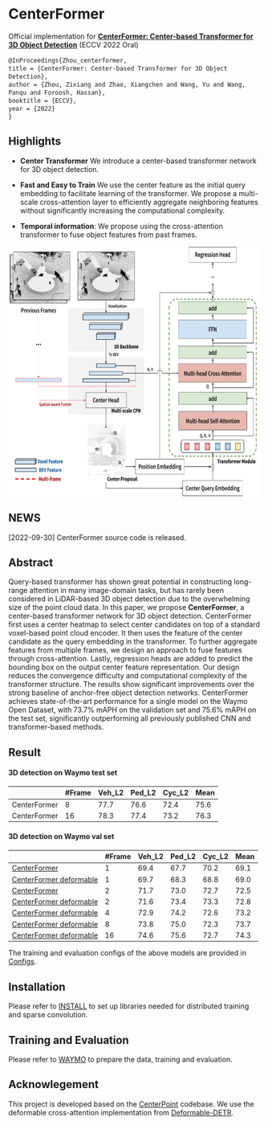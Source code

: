# CenterFormer
Official implementation for [**CenterFormer: Center-based Transformer for 3D Object Detection**](https://arxiv.org/abs/2209.05588) (ECCV 2022 Oral)
```
@InProceedings{Zhou_centerformer,
title = {CenterFormer: Center-based Transformer for 3D Object Detection},
author = {Zhou, Zixiang and Zhao, Xiangchen and Wang, Yu and Wang, Panqu and Foroosh, Hassan},
booktitle = {ECCV},
year = {2022}
}
```

## Highlights
- **Center Transformer** We introduce a center-based transformer network for 3D object detection. 

- **Fast and Easy to Train** We use the center feature as the initial query embedding to facilitate learning of the transformer. We propose a multi-scale cross-attention layer to efficiently aggregate neighboring features without significantly increasing the computational complexity.

- **Temporal information**: We propose using the cross-attention transformer to fuse object features from past frames.

<p align="center"> <img src='docs/mtf_architecture_eccv.png' align="center" height="500px"> </p>

## NEWS
[2022-09-30] CenterFormer source code is released. 

## Abstract
Query-based transformer has shown great potential in constructing long-range attention in many image-domain tasks, but has rarely been considered in LiDAR-based 3D object detection due to the overwhelming size of the point cloud data. In this paper, we propose **CenterFormer**, a center-based transformer network for 3D object detection. CenterFormer first uses a center heatmap to select center candidates on top of a standard voxel-based point cloud encoder. It then uses the feature of the center candidate as the query embedding in the transformer. To further aggregate features from multiple frames, we design an approach to fuse features through cross-attention. Lastly, regression heads are added to predict the bounding box on the output center feature representation. Our design reduces the convergence difficulty and computational complexity of the transformer structure. The results show significant improvements over the strong baseline of anchor-free object detection networks. CenterFormer achieves state-of-the-art performance for a single model on the Waymo Open Dataset, with 73.7% mAPH on the validation set and 75.6% mAPH on the test set, significantly outperforming all previously published CNN and transformer-based methods.

## Result

#### 3D detection on Waymo test set 

|         |  #Frame | Veh_L2 | Ped_L2 | Cyc_L2  | Mean   |
|---------|---------|--------|--------|---------|---------|
| CenterFormer| 8       |   77.7     |  76.6      |   72.4      |  75.6    |
| CenterFormer| 16      |   78.3     |  77.4      |   73.2      |  76.3    |

#### 3D detection on Waymo val set 

|         |  #Frame | Veh_L2 | Ped_L2 | Cyc_L2  | Mean   |
|---------|---------|--------|--------|---------|---------|
| [CenterFormer](configs/waymo/voxelnet/waymo_centerformer.py)| 1       |   69.4     |  67.7      |   70.2      |  69.1    |
| [CenterFormer deformable](configs/waymo/voxelnet/waymo_centerformer_deformable.py)| 1       |   69.7     |  68.3      |   68.8      |  69.0    |
| [CenterFormer](configs/waymo/voxelnet/waymo_centerformer_multiframe_2frames.py)| 2       |   71.7     |  73.0      |   72.7      |  72.5    |
| [CenterFormer deformable](configs/waymo/voxelnet/waymo_centerformer_multiframe_deformable_2frames.py)| 2       |   71.6     |  73.4      |   73.3      |  72.8    |
| [CenterFormer deformable](configs/waymo/voxelnet/waymo_centerformer_multiframe_deformable_4frames.py)| 4       |   72.9     |  74.2      |   72.6      |  73.2    |
| [CenterFormer deformable](configs/waymo/voxelnet/waymo_centerformer_multiframe_deformable_8frames.py)| 8       |   73.8     |  75.0      |   72.3      |  73.7    |
| [CenterFormer deformable](configs/waymo/voxelnet/waymo_centerformer_multiframe_deformable_16frames.py)| 16      |   74.6     |  75.6      |   72.7      |  74.3    |

The training and evaluation configs of the above models are provided in [Configs](configs/waymo/README.md).

## Installation
Please refer to [INSTALL](docs/INSTALL.md) to set up libraries needed for distributed training and sparse convolution.

## Training and Evaluation
Please refer to [WAYMO](docs/WAYMO.md) to prepare the data, training and evaluation.


## Acknowlegement
This project is developed based on the [CenterPoint](https://github.com/tianweiy/CenterPoint) codebase. We use the deformable cross-attention implementation from [Deformable-DETR](https://github.com/fundamentalvision/Deformable-DETR).
